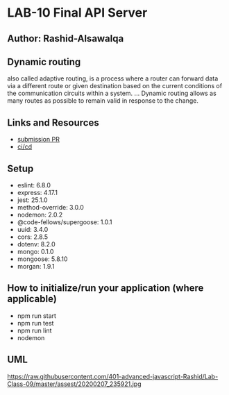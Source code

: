 # LAB-10 Final API Server

## Author: Rashid-Alsawalqa

## Dynamic routing

also called adaptive routing, is a process where a router can forward data via a different route or given destination based on the current conditions of the communication circuits within a system. 
... Dynamic routing allows as many routes as possible to remain valid in response to the change.

## Links and Resources

- [submission PR](https://github.com/401-advanced-javascript-Rashid/Lab-Class-10/pull/1)
- [ci/cd](https://github.com/401-advanced-javascript-Rashid/Lab-Class-10/runs/433639947?check_suite_focus=true)

## Setup

  -  eslint: 6.8.0
  -  express: 4.17.1
  -  jest: 25.1.0
  -  method-override: 3.0.0
  -  nodemon: 2.0.2
  -  @code-fellows/supergoose: 1.0.1
  -  uuid: 3.4.0
  -  cors: 2.8.5
  -  dotenv: 8.2.0
  -  mongo: 0.1.0
  -  mongoose: 5.8.10
  -  morgan: 1.9.1

## How to initialize/run your application (where applicable)

- npm run start 
- npm run test 
- npm run lint
- nodemon 

## UML 
https://raw.githubusercontent.com/401-advanced-javascript-Rashid/Lab-Class-09/master/assest/20200207_235921.jpg
